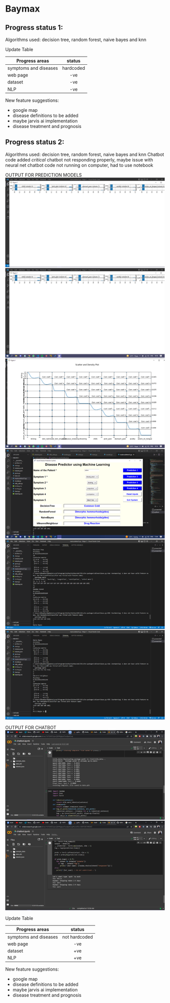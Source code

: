 # Baymax
## Progress status 1: 
 Algorithms used: decision tree, random forest, naive bayes and knn 

 Update Table
 
 | Progress areas |  status  |
 |----------|:--------------:|
 | symptoms and diseases|hardcoded| 
 | web page |    -ve |  
 | dataset | -ve |
 | NLP | -ve |

New feature suggestions:
- google map 
- disease definitions to be added
- maybe jarvis ai implementation
- disease treatment and prognosis


## Progress status 2: 
 Algorithms used: decision tree, random forest, naive bayes and knn 
 Chatbot code added
 *critical* chatbot not responding properly, maybe issue with neural net
 chatbot code not running on computer, had to use notebook

 OUTPUT FOR PREDICTION MODELS
 ![alt text](https://github.com/schmithvillers/baymax-test1/blob/main/output_pics/Screenshot%20(63).png)
 ![alt text](https://github.com/schmithvillers/baymax-test1/blob/main/output_pics/Screenshot%20(64).png)
 ![alt text](https://github.com/schmithvillers/baymax-test1/blob/main/output_pics/Screenshot%20(65).png)
 ![alt text](https://github.com/schmithvillers/baymax-test1/blob/main/output_pics/Screenshot%20(69).png)
 ![alt text](https://github.com/schmithvillers/baymax-test1/blob/main/output_pics/Screenshot%20(70).png)
 ![alt text](https://github.com/schmithvillers/baymax-test1/blob/main/output_pics/Screenshot%20(71).png)
 
 
 OUTPUT FOR CHATBOT 
 ![alt text](https://github.com/schmithvillers/baymax-test1/blob/main/output_pics/Screenshot%20(61).png)
 ![alt text](https://github.com/schmithvillers/baymax-test1/blob/main/output_pics/Screenshot%20(62).png)
 
 
 Update Table
 
 | Progress areas |  status  |
 |----------|:--------------:|
 | symptoms and diseases|not hardcoded| 
 | web page |    -ve |  
 | dataset | +ve |
 | NLP | +ve |

New feature suggestions:
- google map 
- disease definitions to be added
- maybe jarvis ai implementation
- disease treatment and prognosis

